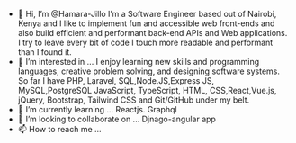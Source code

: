- 👋 Hi, I’m @Hamara-Jillo I’m a Software Engineer based out of Nairobi, Kenya and I like to implement fun and accessible web front-ends and also build efficient and performant back-end APIs and Web applications. I try to leave every bit of code I touch more readable and performant than I found it.
- 👀 I’m interested in ... I enjoy learning new skills and programming languages, creative problem solving, and designing software systems. So far I have PHP, Laravel, SQL,Node.JS,Express JS, MySQL,PostgreSQL JavaScript, TypeScript, HTML, CSS,React,Vue.js, jQuery, Bootstrap, Tailwind CSS and Git/GitHub under my belt.
- 🌱 I’m currently learning ... Reactjs. Graphql
- 💞️ I’m looking to collaborate on ... Djnago-angular app
- 📫 How to reach me ...

<!---
Hamara-Jillo/Hamara-Jillo is a ✨ special ✨ repository because its `README.md` (this file) appears on your GitHub profile.
You can click the Preview link to take a look at your changes.
--->
